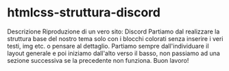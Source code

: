 # htmlcss-struttura-discord
Descrizione Riproduzione di un vero sito: Discord
Partiamo dal realizzare la struttura base del nostro tema solo con i blocchi colorati senza inserire i veri testi, img etc. o pensare al dettaglio. Partiamo sempre dall'individuare il layout generale e poi iniziamo dall'alto verso il basso, non passiamo ad una sezione successiva se la precedente non funziona.
Buon lavoro!